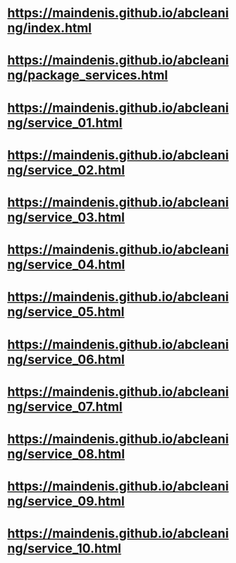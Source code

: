 # https://maindenis.github.io/abcleaning/index.html
# https://maindenis.github.io/abcleaning/package_services.html
# https://maindenis.github.io/abcleaning/service_01.html
# https://maindenis.github.io/abcleaning/service_02.html
# https://maindenis.github.io/abcleaning/service_03.html
# https://maindenis.github.io/abcleaning/service_04.html
# https://maindenis.github.io/abcleaning/service_05.html
# https://maindenis.github.io/abcleaning/service_06.html
# https://maindenis.github.io/abcleaning/service_07.html
# https://maindenis.github.io/abcleaning/service_08.html
# https://maindenis.github.io/abcleaning/service_09.html
# https://maindenis.github.io/abcleaning/service_10.html